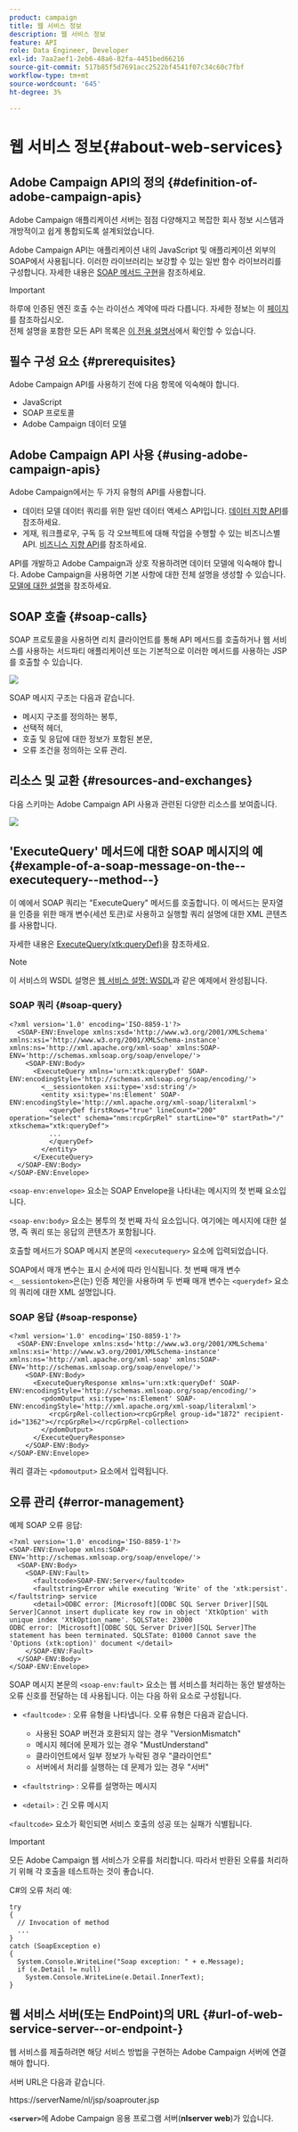 ```yaml
---
product: campaign
title: 웹 서비스 정보
description: 웹 서비스 정보
feature: API
role: Data Engineer, Developer
exl-id: 7aa2aef1-2eb6-48a6-82fa-4451bed66216
source-git-commit: 517b85f5d7691acc2522bf4541f07c34c60c7fbf
workflow-type: tm+mt
source-wordcount: '645'
ht-degree: 3%

---
```


# 웹 서비스 정보{#about-web-services}

## Adobe Campaign API의 정의 {#definition-of-adobe-campaign-apis}

Adobe Campaign 애플리케이션 서버는 점점 다양해지고 복잡한 회사 정보 시스템과 개방적이고 쉽게 통합되도록 설계되었습니다.

Adobe Campaign API는 애플리케이션 내의 JavaScript 및 애플리케이션 외부의 SOAP에서 사용됩니다. 이러한 라이브러리는 보강할 수 있는 일반 함수 라이브러리를 구성합니다. 자세한 내용은 [SOAP 메서드 구현](../../configuration/using/implementing-soap-methods.md)을 참조하세요.

>[!IMPORTANT]
>
>하루에 인증된 엔진 호출 수는 라이선스 계약에 따라 다릅니다. 자세한 정보는 이 [페이지](https://helpx.adobe.com/kr/legal/product-descriptions/adobe-campaign-classic---product-description.html)를 참조하십시오.\
>전체 설명을 포함한 모든 API 목록은 [이 전용 설명서](https://experienceleague.adobe.com/developer/campaign-api/api/index.html?lang=ko)에서 확인할 수 있습니다.

## 필수 구성 요소 {#prerequisites}

Adobe Campaign API를 사용하기 전에 다음 항목에 익숙해야 합니다.

* JavaScript
* SOAP 프로토콜
* Adobe Campaign 데이터 모델

## Adobe Campaign API 사용 {#using-adobe-campaign-apis}

Adobe Campaign에서는 두 가지 유형의 API를 사용합니다.

* 데이터 모델 데이터 쿼리를 위한 일반 데이터 액세스 API입니다. [데이터 지향 API](../../configuration/using/data-oriented-apis.md)를 참조하세요.
* 게재, 워크플로우, 구독 등 각 오브젝트에 대해 작업을 수행할 수 있는 비즈니스별 API. [비즈니스 지향 API](../../configuration/using/business-oriented-apis.md)를 참조하세요.

API를 개발하고 Adobe Campaign과 상호 작용하려면 데이터 모델에 익숙해야 합니다. Adobe Campaign을 사용하면 기본 사항에 대한 전체 설명을 생성할 수 있습니다. [모델에 대한 설명](../../configuration/using/data-oriented-apis.md#description-of-the-model)을 참조하세요.

## SOAP 호출 {#soap-calls}

SOAP 프로토콜을 사용하면 리치 클라이언트를 통해 API 메서드를 호출하거나 웹 서비스를 사용하는 서드파티 애플리케이션 또는 기본적으로 이러한 메서드를 사용하는 JSP를 호출할 수 있습니다.

![](assets/s_ncs_configuration_architecture.png)

SOAP 메시지 구조는 다음과 같습니다.

* 메시지 구조를 정의하는 봉투,
* 선택적 헤더,
* 호출 및 응답에 대한 정보가 포함된 본문,
* 오류 조건을 정의하는 오류 관리.

## 리소스 및 교환 {#resources-and-exchanges}

다음 스키마는 Adobe Campaign API 사용과 관련된 다양한 리소스를 보여줍니다.

![](assets/s_ncs_integration_webservices_schema_pres.png)

## &#39;ExecuteQuery&#39; 메서드에 대한 SOAP 메시지의 예 {#example-of-a-soap-message-on-the--executequery--method--}

이 예에서 SOAP 쿼리는 &quot;ExecuteQuery&quot; 메서드를 호출합니다. 이 메서드는 문자열을 인증을 위한 매개 변수(세션 토큰)로 사용하고 실행할 쿼리 설명에 대한 XML 콘텐츠를 사용합니다.

자세한 내용은 [ExecuteQuery(xtk:queryDef)](../../configuration/using/data-oriented-apis.md#executequery--xtk-querydef-)을 참조하세요.

>[!NOTE]
>
>이 서비스의 WSDL 설명은 [웹 서비스 설명: WSDL](../../configuration/using/web-service-calls.md#web-service-description--wsdl)과 같은 예제에서 완성됩니다.

### SOAP 쿼리 {#soap-query}

```
<?xml version='1.0' encoding='ISO-8859-1'?>
  <SOAP-ENV:Envelope xmlns:xsd='http://www.w3.org/2001/XMLSchema' xmlns:xsi='http://www.w3.org/2001/XMLSchema-instance' xmlns:ns='http://xml.apache.org/xml-soap' xmlns:SOAP-ENV='http://schemas.xmlsoap.org/soap/envelope/'>
    <SOAP-ENV:Body>
      <ExecuteQuery xmlns='urn:xtk:queryDef' SOAP-ENV:encodingStyle='http://schemas.xmlsoap.org/soap/encoding/'>
        <__sessiontoken xsi:type='xsd:string'/>
        <entity xsi:type='ns:Element' SOAP-ENV:encodingStyle='http://xml.apache.org/xml-soap/literalxml'>
          <queryDef firstRows="true" lineCount="200" operation="select" schema="nms:rcpGrpRel" startLine="0" startPath="/" xtkschema="xtk:queryDef">
          ...
          </queryDef>
        </entity>
      </ExecuteQuery>
  </SOAP-ENV:Body>
</SOAP-ENV:Envelope>
```

`<soap-env:envelope>` 요소는 SOAP Envelope을 나타내는 메시지의 첫 번째 요소입니다.

`<soap-env:body>` 요소는 봉투의 첫 번째 자식 요소입니다. 여기에는 메시지에 대한 설명, 즉 쿼리 또는 응답의 콘텐츠가 포함됩니다.

호출할 메서드가 SOAP 메시지 본문의 `<executequery>` 요소에 입력되었습니다.

SOAP에서 매개 변수는 표시 순서에 따라 인식됩니다. 첫 번째 매개 변수 `<__sessiontoken>`은(는) 인증 체인을 사용하며 두 번째 매개 변수는 `<querydef>` 요소의 쿼리에 대한 XML 설명입니다.

### SOAP 응답 {#soap-response}

```
<?xml version='1.0' encoding='ISO-8859-1'?>
  <SOAP-ENV:Envelope xmlns:xsd='http://www.w3.org/2001/XMLSchema' xmlns:xsi='http://www.w3.org/2001/XMLSchema-instance' xmlns:ns='http://xml.apache.org/xml-soap' xmlns:SOAP-ENV='http://schemas.xmlsoap.org/soap/envelope/'>
    <SOAP-ENV:Body>
      <ExecuteQueryResponse xmlns='urn:xtk:queryDef' SOAP-ENV:encodingStyle='http://schemas.xmlsoap.org/soap/encoding/'>
        <pdomOutput xsi:type='ns:Element' SOAP-ENV:encodingStyle='http://xml.apache.org/xml-soap/literalxml'>
          <rcpGrpRel-collection><rcpGrpRel group-id="1872" recipient-id="1362"></rcpGrpRel></rcpGrpRel-collection>
        </pdomOutput>
      </ExecuteQueryResponse>
    </SOAP-ENV:Body>
</SOAP-ENV:Envelope>
```

쿼리 결과는 `<pdomoutput>` 요소에서 입력됩니다.

## 오류 관리 {#error-management}

예제 SOAP 오류 응답:

```
<?xml version='1.0' encoding='ISO-8859-1'?>
<SOAP-ENV:Envelope xmlns:SOAP-ENV='http://schemas.xmlsoap.org/soap/envelope/'>
  <SOAP-ENV:Body>
    <SOAP-ENV:Fault>
      <faultcode>SOAP-ENV:Server</faultcode>
      <faultstring>Error while executing 'Write' of the 'xtk:persist'.</faultstring> service
      <detail>ODBC error: [Microsoft][ODBC SQL Server Driver][SQL Server]Cannot insert duplicate key row in object 'XtkOption' with unique index 'XtkOption_name'. SQLSTate: 23000
ODBC error: [Microsoft][ODBC SQL Server Driver][SQL Server]The statement has been terminated. SQLSTate: 01000 Cannot save the 'Options (xtk:option)' document </detail>
    </SOAP-ENV:Fault>
  </SOAP-ENV:Body>
</SOAP-ENV:Envelope>
```

SOAP 메시지 본문의 `<soap-env:fault>` 요소는 웹 서비스를 처리하는 동안 발생하는 오류 신호를 전달하는 데 사용됩니다. 이는 다음 하위 요소로 구성됩니다.

* `<faultcode>` : 오류 유형을 나타냅니다. 오류 유형은 다음과 같습니다.

   * 사용된 SOAP 버전과 호환되지 않는 경우 &quot;VersionMismatch&quot;
   * 메시지 헤더에 문제가 있는 경우 &quot;MustUnderstand&quot;
   * 클라이언트에서 일부 정보가 누락된 경우 &quot;클라이언트&quot;
   * 서버에서 처리를 실행하는 데 문제가 있는 경우 &quot;서버&quot;

* `<faultstring>` : 오류를 설명하는 메시지
* `<detail>` : 긴 오류 메시지

`<faultcode>` 요소가 확인되면 서비스 호출의 성공 또는 실패가 식별됩니다.

>[!IMPORTANT]
>
>모든 Adobe Campaign 웹 서비스가 오류를 처리합니다. 따라서 반환된 오류를 처리하기 위해 각 호출을 테스트하는 것이 좋습니다.

C#의 오류 처리 예:

```
try 
{
  // Invocation of method
  ...
}
catch (SoapException e)
{
  System.Console.WriteLine("Soap exception: " + e.Message);        
  if (e.Detail != null)
    System.Console.WriteLine(e.Detail.InnerText);
}
```

## 웹 서비스 서버(또는 EndPoint)의 URL {#url-of-web-service-server--or-endpoint-}

웹 서비스를 제출하려면 해당 서비스 방법을 구현하는 Adobe Campaign 서버에 연결해야 합니다.

서버 URL은 다음과 같습니다.

https://serverName/nl/jsp/soaprouter.jsp

**`<server>`**&#x200B;에 Adobe Campaign 응용 프로그램 서버(**nlserver web**)가 있습니다.
